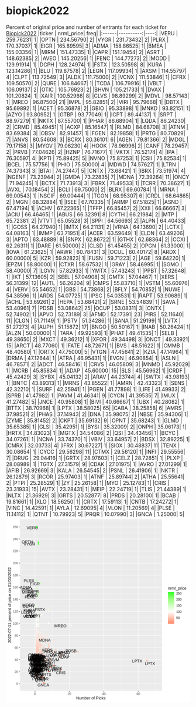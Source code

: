 # biopick2022
Percent of original price and number of entrants for each ticket for [Biopick2022](https://twitter.com/hashtag/Biopick2022)
|ticker | nrml_price| freq|
|:------|----------:|----:|
|VERU   |  259.76231|    1|
|OPTN   |  234.56790|    2|
|VYGR   |  231.73432|    2|
|PLRX   |  170.37037|    1|
|EIGR   |  165.89595|    3|
|ADMA   |  158.86525|    1|
|BMEA   |  155.03356|    1|
|MIRM   |  151.47335|    1|
|CAPR   |  151.19454|    2|
|ASRT   |  148.62385|    2|
|AVEO   |  145.20256|    1|
|FENC   |  144.77273|    2|
|MODD   |  129.91914|    1|
|DCPH   |  128.24974|    1|
|FSTX   |  123.50598|    8|
|KURA   |  123.14286|    1|
|BLU    |  119.87578|    2|
|LEGN   |  117.09934|    1|
|AXSM   |  114.55797|    4|
|CLPT   |  113.72549|    3|
|ALDX   |  111.75000|    2|
|VCNX   |  111.53846|    1|
|CFRX   |  109.50570|    2|
|QURE   |  106.84667|    1|
|TCDA   |  106.79916|    1|
|VBLT   |  106.09137|    2|
|OTIC   |  105.76923|    2|
|BHVN   |  105.21733|    1|
|DVAX   |  101.20824|    1|
|XAIR   |  100.52966|    8|
|CLVS   |   98.89299|    2|
|MDVL   |   98.57143|    1|
|MREO   |   96.87500|   21|
|IMPL   |   95.82851|    2|
|VIRI   |   95.79668|    1|
|DBTX   |   95.69892|    1|
|ACET   |   95.36878|    2|
|GBIO   |   95.33898|    1|
|MNKD   |   93.82151|    1|
|AZYO   |   93.80952|    1|
|GTBP   |   93.77049|    1|
|ICPT   |   89.44137|    1|
|SRPT   |   88.97279|    1|
|NKTX   |   87.55700|    1|
|PHAR   |   86.68904|    1|
|LQDA   |   86.24230|    2|
|CRMD   |   85.49451|    1|
|ACXP   |   85.16547|    1|
|RLMD   |   84.68708|    3|
|ATNM   |   83.69384|    3|
|OBSV   |   82.91457|    1|
|FGEN   |   82.19858|    1|
|PRTG   |   80.70829|    7|
|ANVS   |   80.54608|    3|
|BCRX   |   80.36101|    6|
|AGEN   |   79.81366|    2|
|MDGL   |   79.17158|    3|
|MYOV   |   79.06230|    4|
|HOOK   |   78.96996|    2|
|CANF   |   78.29457|    2|
|PRVB   |   77.04626|    2|
|HZNP   |   76.71677|    1|
|VKTX   |   76.52174|    4|
|IPA    |   76.30597|    4|
|KPTI   |   75.89425|    5|
|NVNO   |   75.87253|    1|
|CSII   |   75.82534|    1|
|BCEL   |   75.57756|    1|
|PHIO   |   75.50000|    4|
|MDWD   |   74.57627|    1|
|LTRN   |   74.37343|    3|
|BTAI   |   74.27447|    5|
|CNTX   |   73.68421|    1|
|IBRX   |   73.51974|    4|
|NGENF  |   73.23944|    2|
|GMDA   |   73.22835|    7|
|MDNA   |   72.39264|   11|
|ONCY   |   71.94245|    1|
|BCTX   |   71.73913|    3|
|FBRX   |   71.49533|    1|
|TCRR   |   70.38627|    1|
|AVXL   |   70.18454|    2|
|BCLI   |   69.75000|    2|
|BLRX   |   69.60784|    1|
|MRNA   |   69.00543|    1|
|NSCIF  |   69.00444|    1|
|TCON   |   68.95307|    6|
|CRDL   |   68.64865|    2|
|IMGN   |   68.32884|    1|
|ISEE   |   67.70335|    1|
|ARMP   |   67.51825|    1|
|ASND   |   67.47194|    1|
|ACHV   |   67.22365|    1|
|TFFP   |   66.85457|    2|
|XXII   |   66.66667|    3|
|ACIU   |   66.46465|    1|
|ABUS   |   66.32391|    8|
|CYTH   |   66.21984|    2|
|MTP    |   65.72381|    2|
|VTVT   |   65.05528|    3|
|SPPI   |   64.56693|    2|
|ALPN   |   64.40433|    1|
|GOSS   |   64.27940|    1|
|IMTX   |   64.21131|    2|
|VRNA   |   64.13690|    2|
|LCTX   |   64.08163|    1|
|IMMP   |   63.71951|    4|
|ACER   |   63.59649|    1|
|ELDN   |   63.49206|    3|
|APTO   |   63.48889|    8|
|SNPX   |   62.86722|    1|
|GTHX   |   62.68364|    2|
|CCXI   |   62.26311|    1|
|DARE   |   61.50000|    2|
|CLSD   |   61.45455|    2|
|OPGN   |   61.33000|    1|
|IOVA   |   61.23625|    1|
|ARWR   |   60.78431|    3|
|OCUL   |   60.40172|    8|
|ARDX   |   60.00000|    5|
|KZR    |   59.92823|    1|
|FUSN   |   59.71223|    2|
|AGE    |   59.64220|    1|
|EPZM   |   58.80000|    1|
|CTXR   |   58.67532|    1|
|GRAY   |   58.46995|    1|
|SGMO   |   58.40000|    7|
|LGVN   |   57.82933|    1|
|YMTX   |   57.43243|    1|
|PPBT   |   57.32648|    1|
|IKT    |   57.13605|    2|
|SEEL   |   57.04908|    3|
|GMTX   |   57.04467|    1|
|XERS   |   56.31399|   12|
|AUTL   |   56.26204|    9|
|CMPS   |   55.83710|    1|
|VSTM   |   55.60976|    4|
|VERV   |   55.54652|    1|
|GBS    |   54.73868|    2|
|BFLY   |   54.70852|    1|
|NUWE   |   54.38596|    1|
|ARDS   |   54.07725|    1|
|IPSC   |   54.03531|    1|
|RAPT   |   53.90689|    1|
|ACHL   |   53.69261|    2|
|HEPA   |   53.68421|    2|
|SRNE   |   53.54839|    1|
|SAVA   |   53.40961|    7|
|PDSB   |   53.08642|   25|
|OCUP   |   53.08311|    3|
|ONTX   |   52.74902|    1|
|APVO   |   52.73189|    3|
|AFMD   |   52.17391|   23|
|PIRS   |   52.11640|   11|
|CLGN   |   51.71149|    1|
|PSTV   |   51.34286|    1|
|SANA   |   51.29199|    1|
|LVTX   |   51.27273|    4|
|AUPH   |   51.15872|   17|
|BNGO   |   50.50167|    1|
|INAB   |   50.26424|    1|
|ALZN   |   50.00000|    1|
|TARA   |   49.92593|    1|
|PHAT   |   49.41535|    1|
|SELB   |   49.38650|    2|
|MXCT   |   49.36212|    1|
|XFOR   |   49.34498|    3|
|ONCT   |   49.33921|   15|
|ARCT   |   48.77060|    1|
|FATE   |   48.72671|    1|
|BVS    |   48.51622|    1|
|CMMB   |   48.40580|    1|
|ORTX   |   47.75000|    5|
|VTGN   |   47.45641|    2|
|KZIA   |   47.14964|    1|
|DRMA   |   47.12644|    1|
|ATRA   |   46.95431|    1|
|EVGN   |   46.90854|    1|
|ASLN   |   46.78571|    2|
|ADCT   |   46.58416|    1|
|CRVS   |   46.05809|    3|
|MNMD   |   45.92029|    1|
|MCRB   |   45.85834|    1|
|ADAP   |   45.60000|   15|
|SLS    |   45.56962|    1|
|CRDF   |   45.42429|    3|
|SYBX   |   45.04132|    2|
|ARAV   |   44.23744|    4|
|SWTX   |   43.98193|    1|
|BNTC   |   43.89313|    1|
|MRNS   |   43.85522|    1|
|AMRN   |   42.43323|    1|
|SENS   |   42.32210|    1|
|SURF   |   42.25941|    1|
|PGEN   |   41.77898|    1|
|LIFE   |   41.49933|    2|
|SPRB   |   41.47982|    1|
|PAVM   |   41.46341|    9|
|CYCN   |   41.39535|    7|
|IMUX   |   41.27482|    5|
|JNCE   |   40.95808|    1|
|BIVI   |   40.66667|    1|
|UBX    |   40.28082|    1|
|BTTX   |   38.70968|    1|
|LPTX   |   38.58025|   65|
|CABA   |   38.25858|    6|
|AMRS   |   37.98521|    2|
|PHAS   |   37.14943|    2|
|DNA    |   35.98075|    2|
|NBSE   |   35.94306|    1|
|ZYME   |   35.81452|    2|
|CKPT   |   35.69132|    9|
|OPNT   |   35.68243|    1|
|GLMD   |   35.65385|    1|
|GLSI   |   35.42951|    1|
|BYSI   |   35.32009|    2|
|ONPH   |   35.06173|    1|
|HRTX   |   34.83023|    1|
|MGTX   |   34.54086|    2|
|QSI    |   34.43456|    1|
|BCYC   |   34.07261|    1|
|NCNA   |   33.74370|    1|
|VBIV   |   33.64957|    2|
|BDSX   |   32.89225|    1|
|CMRX   |   32.03733|    4|
|IFRX   |   30.67227|    1|
|SIOX   |   30.48837|   11|
|TENX   |   30.08654|    1|
|CYCC   |   29.56298|   11|
|CTMX   |   29.56120|    1|
|INFI   |   29.55556|    7|
|DRUG   |   29.04416|    1|
|GRTX   |   28.97603|    1|
|CELZ   |   28.72851|    1|
|PLXP   |   28.08989|    1|
|TGTX   |   27.31579|    9|
|CDAK   |   27.01975|    1|
|AVRO   |   27.01299|    1|
|AFIB   |   26.92669|    3|
|KALA   |   26.54545|    2|
|PSNL   |   26.41906|    1|
|NKTR   |   26.12879|    3|
|RCOR   |   25.97403|    1|
|ATNF   |   25.89744|    2|
|ATHA   |   25.55641|    2|
|PTPI   |   25.28529|    1|
|ZY     |   25.26158|    1|
|MYO    |   25.12783|    1|
|CRIS   |   23.31933|   15|
|AVTX   |   23.28431|    1|
|MEIP   |   22.24719|    1|
|TLIS   |   21.44389|    1|
|NLTX   |   21.36929|    3|
|GRTS   |   20.52877|    8|
|PRDS   |   20.28100|    1|
|BCAB   |   19.81661|    1|
|XLO    |   18.56250|    1|
|CRTX   |   17.59113|    1|
|CNTB   |   17.24272|    1|
|VINC   |   14.42591|    1|
|AYLA   |   12.69095|    4|
|VLON   |   11.20569|    4|
|PLSE   |   11.14112|    1|
|QTNT   |   10.79923|    5|
|PRQR   |   10.07990|    3|
|GNCA   |    1.25000|    5|
![retvspicks](biopicks.png?raw=true)
